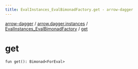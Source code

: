 ```yaml
---
title: EvalInstances_EvalBimonadFactory.get - arrow-dagger
---
```


[arrow-dagger](../../index.html) / [arrow.dagger.instances](../index.html) / [EvalInstances_EvalBimonadFactory](index.html) / [get](./get.html)

# get

`fun get(): Bimonad<ForEval>`